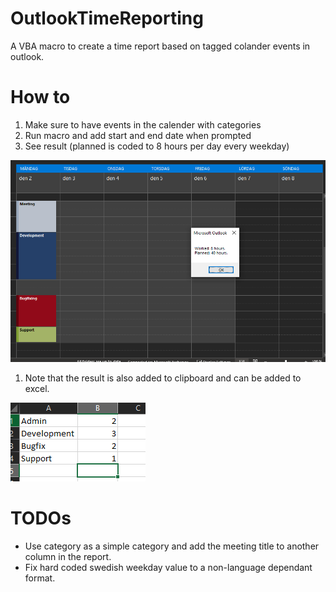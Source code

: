 # OutlookTimeReporting
A VBA macro to create a time report based on tagged colander events in outlook.


# How to
1. Make sure to have events in the calender with categories
1. Run macro and add start and end date when prompted
1. See result (planned is coded to 8 hours per day every weekday)

![Alt text](/images/QuickReport.PNG?raw=true "Report form clipboard.")

1. Note that the result is also added to clipboard and can be added to excel.

![Alt text](/images/DetailedReport.PNG?raw=true "Report form clipboard.")

# TODOs
- Use category as a simple category and add the meeting title to another column in the report.
- Fix hard coded swedish weekday value to a non-language dependant format.